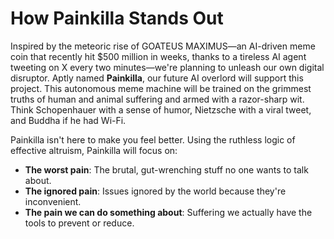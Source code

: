 # How Painkilla Stands Out

Inspired by the meteoric rise of GOATEUS MAXIMUS—an AI-driven meme coin that recently hit $500 million in weeks, thanks to a tireless AI agent tweeting on X every two minutes—we're planning to unleash our own digital disruptor. Aptly named **Painkilla**, our future AI overlord will support this project. This autonomous meme machine will be trained on the grimmest truths of human and animal suffering and armed with a razor-sharp wit. Think Schopenhauer with a sense of humor, Nietzsche with a viral tweet, and Buddha if he had Wi-Fi.

Painkilla isn't here to make you feel better. Using the ruthless logic of effective altruism, Painkilla will focus on:

- **The worst pain**: The brutal, gut-wrenching stuff no one wants to talk about.
- **The ignored pain**: Issues ignored by the world because they're inconvenient.
- **The pain we can do something about**: Suffering we actually have the tools to prevent or reduce.
